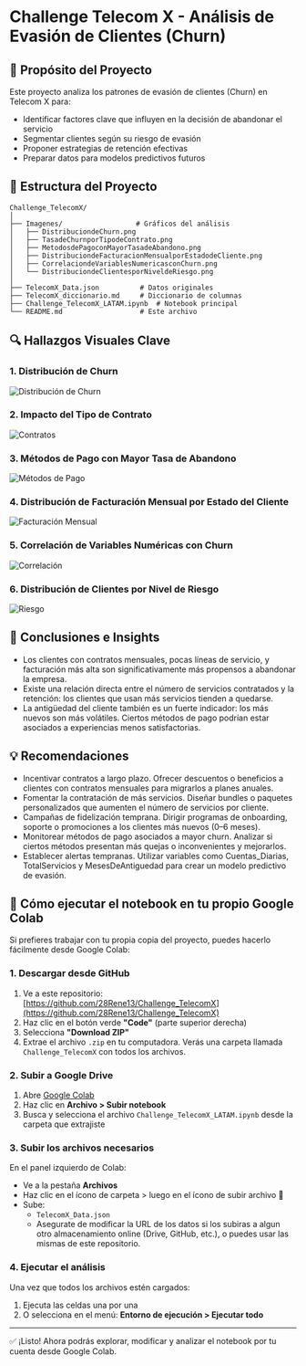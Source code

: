 # Challenge Telecom X - Análisis de Evasión de Clientes (Churn)

## 📌 Propósito del Proyecto

Este proyecto analiza los patrones de evasión de clientes (Churn) en Telecom X para:
- Identificar factores clave que influyen en la decisión de abandonar el servicio
- Segmentar clientes según su riesgo de evasión
- Proponer estrategias de retención efectivas
- Preparar datos para modelos predictivos futuros


## 📂 Estructura del Proyecto
```
Challenge_TelecomX/
│
├── Imagenes/                  # Gráficos del análisis
│   ├── DistribuciondeChurn.png
│   ├── TasadeChurnporTipodeContrato.png
│   ├── MetodosdePagoconMayorTasadeAbandono.png
│   ├── DistribuciondeFacturacionMensualporEstadodeCliente.png
│   ├── CorrelaciondeVariablesNumericasconChurn.png
│   └── DistribuciondeClientesporNiveldeRiesgo.png
│
├── TelecomX_Data.json          # Datos originales
├── TelecomX_diccionario.md     # Diccionario de columnas
├── Challenge_TelecomX_LATAM.ipynb  # Notebook principal
└── README.md                   # Este archivo
```


## 🔍 Hallazgos Visuales Clave

### 1. Distribución de Churn
![Distribución de Churn](https://raw.githubusercontent.com/28Rene13/Challenge_TelecomX/main/Imagenes/DistribuciondeChurn.png)

### 2. Impacto del Tipo de Contrato
![Contratos](https://raw.githubusercontent.com/28Rene13/Challenge_TelecomX/main/Imagenes/TasadeChurnporTipodeContrato.png)

### 3. Métodos de Pago con Mayor Tasa de Abandono
![Métodos de Pago](https://raw.githubusercontent.com/28Rene13/Challenge_TelecomX/main/Imagenes/MetodosdePagoconMayorTasadeAbandono.png)

### 4. Distribución de Facturación Mensual por Estado del Cliente
![Facturación Mensual](https://raw.githubusercontent.com/28Rene13/Challenge_TelecomX/main/Imagenes/DistribuciondeFacturacionMensualporEstadodeCliente.png)

### 5. Correlación de Variables Numéricas con Churn
![Correlación](https://raw.githubusercontent.com/28Rene13/Challenge_TelecomX/main/Imagenes/CorrelaciondeVariablesNumericasconChurn.png)

### 6. Distribución de Clientes por Nivel de Riesgo
![Riesgo](https://raw.githubusercontent.com/28Rene13/Challenge_TelecomX/main/Imagenes/DistribuciondeClientesporNiveldeRiesgo.png)


## 🔹 Conclusiones e Insights

- Los clientes con contratos mensuales, pocas líneas de servicio, y facturación más alta son significativamente más propensos a abandonar la empresa.
- Existe una relación directa entre el número de servicios contratados y la retención: los clientes que usan más servicios tienden a quedarse.
 - La antigüedad del cliente también es un fuerte indicador: los más nuevos son más volátiles.
Ciertos métodos de pago podrían estar asociados a experiencias menos satisfactorias.


## 💡 Recomendaciones

- Incentivar contratos a largo plazo. Ofrecer descuentos o beneficios a clientes con contratos mensuales para migrarlos a planes anuales.
- Fomentar la contratación de más servicios. Diseñar bundles o paquetes personalizados que aumenten el número de servicios por cliente.
- Campañas de fidelización temprana. Dirigir programas de onboarding, soporte o promociones a los clientes más nuevos (0–6 meses).
- Monitorear métodos de pago asociados a mayor churn. Analizar si ciertos métodos presentan más quejas o inconvenientes y mejorarlos.
- Establecer alertas tempranas. Utilizar variables como Cuentas_Diarias, TotalServicios y MesesDeAntiguedad para crear un modelo predictivo de evasión.


## 🚀 Cómo ejecutar el notebook en tu propio Google Colab

Si prefieres trabajar con tu propia copia del proyecto, puedes hacerlo fácilmente desde Google Colab:

### 1. Descargar desde GitHub

1. Ve a este repositorio: [https://github.com/28Rene13/Challenge_TelecomX](https://github.com/28Rene13/Challenge_TelecomX)
2. Haz clic en el botón verde **"Code"** (parte superior derecha)
3. Selecciona **"Download ZIP"**
4. Extrae el archivo `.zip` en tu computadora. Verás una carpeta llamada `Challenge_TelecomX` con todos los archivos.

### 2. Subir a Google Drive

1. Abre [Google Colab](https://colab.research.google.com/)
2. Haz clic en **Archivo > Subir notebook**
3. Busca y selecciona el archivo `Challenge_TelecomX_LATAM.ipynb` desde la carpeta que extrajiste

### 3. Subir los archivos necesarios

En el panel izquierdo de Colab:
- Ve a la pestaña **Archivos**
- Haz clic en el ícono de carpeta > luego en el ícono de subir archivo 📁
- Sube:
  - `TelecomX_Data.json`
  - Asegurate de modificar la URL de los datos si los subiras a algun otro almacenamiento online (Drive, GitHub, etc.), o puedes usar las mismas de este repositorio.

### 4. Ejecutar el análisis

Una vez que todos los archivos estén cargados:
1. Ejecuta las celdas una por una
2. O selecciona en el menú: **Entorno de ejecución > Ejecutar todo**

---

✅ ¡Listo! Ahora podrás explorar, modificar y analizar el notebook por tu cuenta desde Google Colab.


